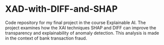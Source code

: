 # XAD-with-DIFF-and-SHAP
Code repository for my final project in the course Explainable AI. The project examines how the XAI techniques SHAP and DIFF can improve the transparency and explainability of anomaly detection. This analysis is made in the context of bank transaction fraud.
